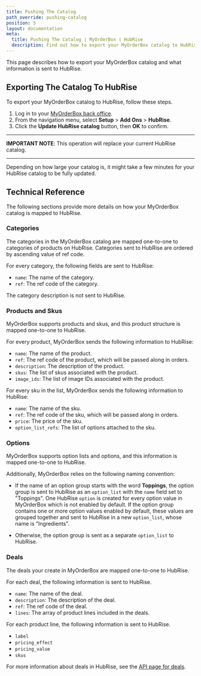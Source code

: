 ```yaml
---
title: Pushing The Catalog
path_override: pushing-catalog
position: 5
layout: documentation
meta:
  title: Pushing The Catalog | MyOrderBox | HubRise
  description: Find out how to export your MyOrderBox catalog to HubRise, how items and options are encoded, and which features are supported.
---
```


This page describes how to export your MyOrderBox catalog and what information is sent to HubRise.

## Exporting The Catalog To HubRise

To export your MyOrderBox catalog to HubRise, follow these steps.

1. Log in to your [MyOrderBox back office](https://go.myorderboxhq.com).
1. From the navigation menu, select **Setup** > **Add Ons** > **HubRise**.
1. Click the **Update HubRise catalog** button, then **OK** to confirm.

---

**IMPORTANT NOTE**: This operation will replace your current HubRise catalog.

---

Depending on how large your catalog is, it might take a few minutes for your HubRise catalog to be fully updated.

## Technical Reference

The following sections provide more details on how your MyOrderBox catalog is mapped to HubRise.

### Categories

The categories in the MyOrderBox catalog are mapped one-to-one to categories of products on HubRise.
Categories sent to HubRise are ordered by ascending value of ref code.

For every category, the following fields are sent to HubRise:

- `name`: The name of the category.
- `ref`: The ref code of the category.

The category description is not sent to HubRise.

### Products and Skus

MyOrderBox supports products and skus, and this product structure is mapped one-to-one to HubRise.

For every product, MyOrderBox sends the following information to HubRise:

- `name`: The name of the product.
- `ref`: The ref code of the product, which will be passed along in orders.
- `description`: The description of the product.
- `skus`: The list of skus associated with the product.
- `image_ids`: The list of image IDs associated with the product.

For every sku in the list, MyOrderBox sends the following information to HubRise:

- `name`: The name of the sku.
- `ref`: The ref code of the sku, which will be passed along in orders.
- `price`: The price of the sku.
- `option_list_refs`: The list of options attached to the sku.

### Options

MyOrderBox supports option lists and options, and this information is mapped one-to-one to HubRise.

Additionally, MyOrderBox relies on the following naming convention:

- If the name of an option group starts with the word **Toppings**, the option group is sent to HubRise as an `option_list` with the `name` field set to "Toppings". One HubRise `option` is created for every option value in MyOrderBox which is not enabled by default. If the option group contains one or more option values enabled by default, these values are grouped together and sent to HubRise in a new `option_list`, whose name is "Ingredients".

- Otherwise, the option group is sent as a separate `option_list` to HubRise.

### Deals

The deals your create in MyOrderBox are mapped one-to-one to HubRise.

For each deal, the following information is sent to HubRise.

- `name`: The name of the deal.
- `description`: The description of the deal.
- `ref`: The ref code of the deal.
- `lines`: The array of product lines included in the deals.

For each product line, the following information is sent to HubRise.

- `label`
- `pricing_effect`
- `pricing_value`
- `skus`

For more information about deals in HubRise, see the [API page for deals](/developers/api/catalogs#deal-in-catalog-upload).
